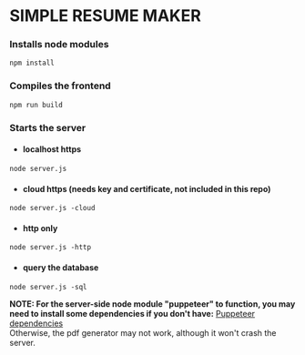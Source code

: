 # SIMPLE RESUME MAKER

### Installs node modules
```
npm install
```

### Compiles the frontend
```
npm run build
```

### Starts the server
* #### localhost https
```
node server.js
```
* #### cloud https (needs key and certificate, not included in this repo)
```
node server.js -cloud
```
* #### http only
```
node server.js -http
```
* #### query the database
```
node server.js -sql
```

**NOTE: For the server-side node module "puppeteer" to function, you may need to install some dependencies if you don't have:**
[Puppeteer dependencies](https://github.com/puppeteer/puppeteer/blob/master/docs/troubleshooting.md#chrome-headless-doesnt-launch-on-unix%20dependencies)<br>
Otherwise, the pdf generator may not work, although it won't crash the server.

